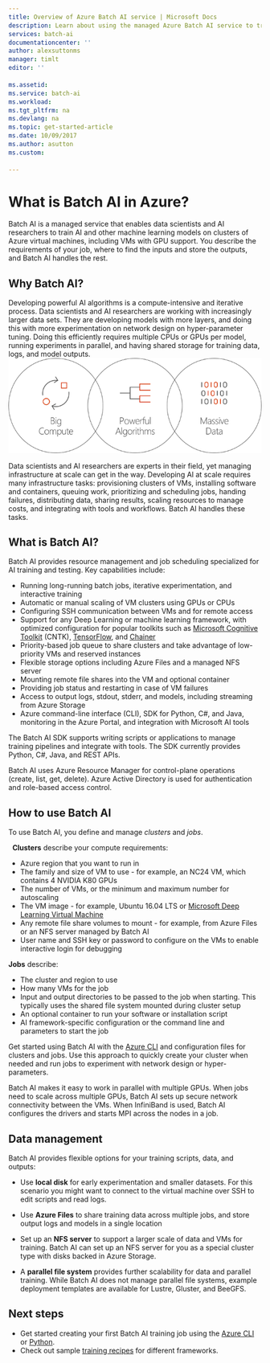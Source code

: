 ```yaml
---
title: Overview of Azure Batch AI service | Microsoft Docs
description: Learn about using the managed Azure Batch AI service to train artificial intelligence (AI) and other machine learning models on clusters of GPUs and CPUs. 
services: batch-ai
documentationcenter: ''
author: alexsuttonms
manager: timlt
editor: ''

ms.assetid: 
ms.service: batch-ai
ms.workload: 
ms.tgt_pltfrm: na
ms.devlang: na
ms.topic: get-started-article
ms.date: 10/09/2017
ms.author: asutton
ms.custom: 

---
```

# What is Batch AI in Azure?
Batch AI is a managed service that enables data scientists and AI researchers to train AI and other machine learning models on clusters of Azure virtual machines, including VMs with GPU support. You describe the requirements of your job, where to find the inputs and store the outputs, and Batch AI handles the rest.  
 
## Why Batch AI? 
Developing powerful AI algorithms is a compute-intensive and iterative process. Data scientists and AI researchers are working with increasingly larger data sets. They are developing models with more layers, and doing this with more experimentation on network design on hyper-parameter tuning. Doing this efficiently requires multiple CPUs or GPUs per model, running experiments in parallel, and having shared storage for training data, logs, and model outputs.   
 
![Batch AI process](media/overview/batchai-context.png)

Data scientists and AI researchers are experts in their field, yet managing infrastructure at scale can get in the way. Developing AI at scale requires many infrastructure tasks: provisioning clusters of VMs, installing software and containers, queuing work, prioritizing and scheduling jobs, handing failures, distributing data, sharing results, scaling resources to manage costs, and integrating with tools and workflows. Batch AI handles these tasks. 
 
## What is Batch AI? 

Batch AI provides resource management and job scheduling specialized for AI training and testing. Key capabilities include: 

* Running long-running batch jobs, iterative experimentation, and interactive training 
* Automatic or manual scaling of VM clusters using GPUs or CPUs 
* Configuring SSH communication between VMs and for remote access 
* Support for any Deep Learning or machine learning framework, with optimized configuration for popular toolkits such as [Microsoft Cognitive Toolkit](https://github.com/Microsoft/CNTK) (CNTK), [TensorFlow](https://www.tensorflow.org/), and [Chainer](https://chainer.org/) 
* Priority-based job queue to share clusters and take advantage of low-priority VMs and reserved instances  
* Flexible storage options including Azure Files and a managed NFS server 
* Mounting remote file shares into the VM and optional container 
* Providing job status and restarting in case of VM failures 
* Access to output logs, stdout, stderr, and models, including streaming from Azure Storage 
* Azure command-line interface (CLI), SDK for Python, C#, and Java, monitoring in the Azure Portal, and integration with Microsoft AI tools 

The Batch AI SDK supports writing scripts or applications to manage training pipelines and integrate with tools. The SDK currently provides Python, C#, Java, and REST APIs.  
 

Batch AI uses Azure Resource Manager for control-plane operations (create, list, get, delete). Azure Active Directory is used for authentication and role-based access control.  
 
## How to use Batch AI 

To use Batch AI, you define and manage *clusters* and *jobs*. 

 
**Clusters**  describe your compute requirements: 
* Azure region that you want to run in 
* The family and size of VM to use - for example, an NC24 VM, which contains 4 NVIDIA K80 GPUs 
* The number of VMs, or the minimum and maximum number for autoscaling 
* The VM image - for example, Ubuntu 16.04 LTS or [Microsoft Deep Learning Virtual Machine](https://azuremarketplace.microsoft.com/marketplace/apps/microsoft-ads.dsvm-deep-learning)
* Any remote file share volumes to mount - for example, from Azure Files or an NFS server managed by Batch AI 
* User name and SSH key or password to configure on the VMs to enable interactive login for debugging  
 

**Jobs** describe: 
* The cluster and region to use 
* How many VMs for the job 
* Input and output directories to be passed to the job when starting. This typically uses the shared file system mounted during cluster setup 
* An optional container to run your software or installation script 
* AI framework-specific configuration or the command line and parameters to start the job 
 

Get started using Batch AI with the [Azure CLI](/cli/azure/overview) and configuration files for clusters and jobs. Use this approach to quickly create your cluster when needed and run jobs to experiment with network design or hyper-parameters.  
 

Batch AI makes it easy to work in parallel with multiple GPUs. When jobs need to scale across multiple GPUs, Batch AI sets up secure network connectivity between the VMs. When InfiniBand is used, Batch AI configures the drivers and starts MPI across the nodes in a job.  

## Data management
Batch AI provides flexible options for your training scripts, data, and outputs:
  
* Use **local disk** for early experimentation and smaller datasets. For this scenario you might want to connect to the virtual machine over SSH to edit scripts and read logs. 

* Use **Azure Files** to share training data across multiple jobs, and store output logs and models in a single location 

* Set up an **NFS server** to support a larger scale of data and VMs for training. Batch AI can set up an NFS server for you as a special cluster type with disks backed in Azure Storage. 
 
* A **parallel file system** provides further scalability for data and parallel training. While Batch AI does not manage parallel file systems, example deployment templates are available for Lustre, Gluster, and BeeGFS.  

## Next steps

* Get started creating your first Batch AI training job using the [Azure CLI](quickstart-cli.md) or [Python](quickstart-python.md).
* Check out sample [training recipes](https://github.com/Azure/BatchAI) for different frameworks.

